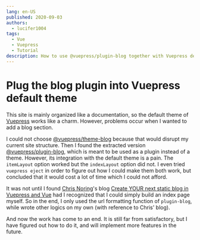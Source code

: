 ```yaml
---
lang: en-US
published: 2020-09-03
authors: 
  - lucifer1004
tags:
  - Vue
  - Vuepress
  - Tutorial
description: How to use @vuepress/plugin-blog together with Vuepress default theme.
---
```


# Plug the blog plugin into Vuepress default theme

This site is mainly organized like a documentation, so the default theme of [Vuepress](https://vuepress.vuejs.org/ ) works like a charm. However, problems occur when I wanted to add a blog section.

<!--truncate-->

I could not choose [@vuepress/theme-blog](https://vuepress-theme-blog.ulivz.com/) because that would disrupt my current site structure. Then I found the extracted version [@vuepress/plugin-blog](https://vuepress-plugin-blog.ulivz.com/), which is meant to be used as a plugin instead of a theme. However, its integration with the default theme is a pain. The `itemLayout` option worked but the `indexLayout` option did not. I even tried `vuepress eject` in order to figure out how I could make them both work, but concluded that it would cost a lot of time which I could not afford.

It was not until I found [Chris Noring](https://softchris.github.io/)'s blog [Create YOUR next static blog in Vuepress and Vue](https://softchris.github.io/pages/vue-vuepress.html) had I recognized that I could simply build an index page myself. So in the end, I only used the url formatting function of `plugin-blog`, while wrote other logics on my own (with reference to Chris' blog).

And now the work has come to an end. It is still far from satisfactory, but I have figured out how to do it, and will implement more features in the future.
